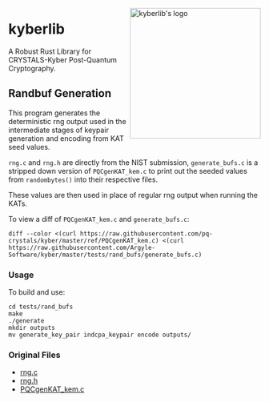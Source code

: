 <!-- markdownlint-disable MD033 MD041 -->

<img
src="https://kura.pro/kyberlib/images/logos/kyberlib.webp"
alt="kyberlib's logo"
height="261"
width="261"
align="right"
/>

<!-- markdownlint-enable MD033 MD041 -->

# kyberlib

A Robust Rust Library for CRYSTALS-Kyber Post-Quantum Cryptography.

## Randbuf Generation

This program generates the deterministic rng output used in the intermediate stages of keypair generation and encoding from KAT seed values. 

`rng.c` and `rng.h` are directly from the NIST submission, `generate_bufs.c` is a stripped down version of `PQCgenKAT_kem.c` to print out the seeded values from `randombytes()` into their respective files. 

These values are then used in place of regular rng output when running the KATs.

To view a diff of `PQCgenKAT_kem.c` and `generate_bufs.c`: 

```shell
diff --color <(curl https://raw.githubusercontent.com/pq-crystals/kyber/master/ref/PQCgenKAT_kem.c) <(curl https://raw.githubusercontent.com/Argyle-Software/kyber/master/tests/rand_bufs/generate_bufs.c)  
```


### Usage

To build and use: 

```shell
cd tests/rand_bufs
make
./generate
mkdir outputs
mv generate_key_pair indcpa_keypair encode outputs/
```

### Original Files

* [rng.c](https://github.com/pq-crystals/kyber/blob/master/ref/rng.c)
* [rng.h](https://github.com/pq-crystals/kyber/blob/master/ref/rng.h)
* [PQCgenKAT_kem.c](https://github.com/pq-crystals/kyber/blob/master/ref/PQCgenKAT_kem.c)


